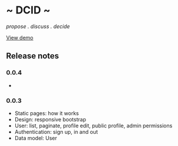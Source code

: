 ~ DCID ~
========

*propose . discuss . decide*

[View demo](https://damp-journey-9814.herokuapp.com/)

## Release notes

### 0.0.4

-

### 0.0.3

- Static pages: how it works
- Design: responsive bootstrap
- User: list, paginate, profile edit, public profile, admin permissions
- Authentication: sign up, in and out
- Data model: User
